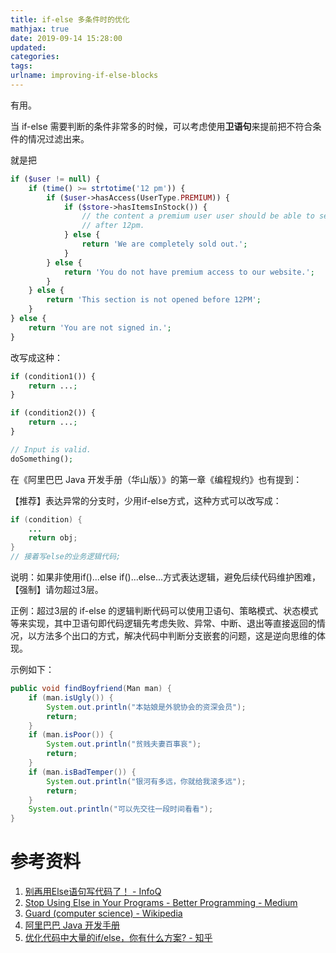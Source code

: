 ```yaml
---
title: if-else 多条件时的优化
mathjax: true
date: 2019-09-14 15:28:00
updated:
categories:
tags:
urlname: improving-if-else-blocks
---
```


有用。

<!-- more -->

当 if-else 需要判断的条件非常多的时候，可以考虑使用**卫语句**来提前把不符合条件的情况过滤出来。

就是把

```php
if ($user != null) {
    if (time() >= strtotime('12 pm')) {
        if ($user->hasAccess(UserType.PREMIUM)) {
            if ($store->hasItemsInStock()) {
                // the content a premium user user should be able to see when the store is in stock 
                // after 12pm.
            } else {
                return 'We are completely sold out.';
            }
        } else {
            return 'You do not have premium access to our website.';
        }
    } else {
        return 'This section is not opened before 12PM';
    }
} else {
    return 'You are not signed in.';
}
```

改写成这种：

```php
if (condition1()) {
    return ...;
}

if (condition2()) {
    return ...;
}

// Input is valid.
doSomething();
```

在《阿里巴巴 Java 开发手册（华山版）》的第一章《编程规约》也有提到：

【推荐】表达异常的分支时，少用if-else方式，这种方式可以改写成：

```java
if (condition) {
    ...
    return obj;
}
// 接着写else的业务逻辑代码;
```

说明：如果非使用if()...else if()...else...方式表达逻辑，避免后续代码维护困难，【强制】请勿超过3层。

正例：超过3层的 if-else 的逻辑判断代码可以使用卫语句、策略模式、状态模式等来实现，其中卫语句即代码逻辑先考虑失败、异常、中断、退出等直接返回的情况，以方法多个出口的方式，解决代码中判断分支嵌套的问题，这是逆向思维的体现。

示例如下：

```java
public void findBoyfriend(Man man) {
    if (man.isUgly()) {
        System.out.println("本姑娘是外貌协会的资深会员");
        return;
    }
    if (man.isPoor()) {
        System.out.println("贫贱夫妻百事哀");
        return;
    }
    if (man.isBadTemper()) {
        System.out.println("银河有多远，你就给我滚多远");
        return;
    }
    System.out.println("可以先交往一段时间看看");
}
```




# 参考资料

1. [别再用Else语句写代码了！ - InfoQ](https://mp.weixin.qq.com/s?__biz=MjM5MDE0Mjc4MA==&mid=2651019478&idx=1&sn=11c266c030356c42d9beb57917398830)
2. [Stop Using Else in Your Programs - Better Programming - Medium](https://medium.com/better-programming/why-you-need-to-stop-using-else-statements-5b1fd09dea9e)
3. [Guard (computer science) - Wikipedia](https://en.wikipedia.org/wiki/Guard_(computer_science))
4. [阿里巴巴 Java 开发手册](https://github.com/alibaba/p3c)
5. [优化代码中大量的if/else，你有什么方案? - 知乎](https://www.zhihu.com/question/344856665)

